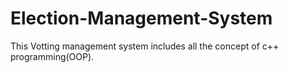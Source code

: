 # Election-Management-System
This Votting management system includes all the concept of c++ programming(OOP).
